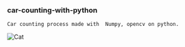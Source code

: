 ### car-counting-with-python

``` 
Car counting process made with  Numpy, opencv on python.
``` 
![Cat](https://github.com/celalaygar/car-counting-with-python/blob/master/car%20count.png "Car counting with python")
